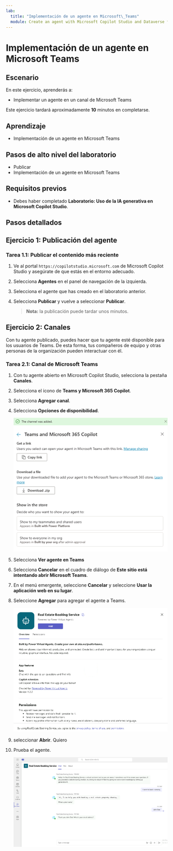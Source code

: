 ```yaml
---
lab:
  title: "Implementación de un agente en Microsoft\_Teams"
  module: Create an agent with Microsoft Copilot Studio and Dataverse for Teams
---
```


# Implementación de un agente en Microsoft Teams

## Escenario

En este ejercicio, aprenderás a:

- Implementar un agente en un canal de Microsoft Teams

Este ejercicio tardará aproximadamente **10** minutos en completarse.

## Aprendizaje

- Implementación de un agente en Microsoft Teams

## Pasos de alto nivel del laboratorio

- Publicar
- Implementación de un agente en Microsoft Teams
  
## Requisitos previos

- Debes haber completado **Laboratorio: Uso de la IA generativa en Microsoft Copilot Studio**.

## Pasos detallados

## Ejercicio 1: Publicación del agente

### Tarea 1.1: Publicar el contenido más reciente

1. Ve al portal `https://copilotstudio.microsoft.com` de Microsoft Copilot Studio y asegúrate de que estás en el entorno adecuado.

1. Selecciona **Agentes** en el panel de navegación de la izquierda.

1. Selecciona el agente que has creado en el laboratorio anterior.

1. Selecciona **Publicar** y vuelve a seleccionar **Publicar**.
   > **Nota:** la publicación puede tardar unos minutos.

## Ejercicio 2: Canales

Con tu agente publicado, puedes hacer que tu agente esté disponible para los usuarios de Teams. De esta forma, tus compañeros de equipo y otras personas de la organización pueden interactuar con él.

### Tarea 2.1: Canal de Microsoft Teams

1. Con tu agente abierto en Microsoft Copilot Studio, selecciona la pestaña **Canales**.

1. Selecciona el icono de **Teams y Microsoft 365 Copilot**.

1. Selecciona **Agregar canal**.

1. Selecciona **Opciones de disponibilidad**.

    ![Captura de pantalla de las opciones de disponibilidad del canal de Teams.](../media/teams-availability-options.png)

1. Selecciona **Ver agente en Teams**

1. Selecciona **Cancelar** en el cuadro de diálogo de **Este sitio está intentando abrir Microsoft Teams**.

1. En el menú emergente, seleccione **Cancelar** y seleccione **Usar la aplicación web en su lugar**.

1. Seleccione **Agregar** para agregar el agente a Teams.

    ![Captura de pantalla del diálogo para agregar la aplicación a Teams.](../media/teams-add-app.png)

1. seleccionar **Abrir**. Quiero 

1. Prueba el agente.

    ![Captura de pantalla del agente en Teams.](../media/teams-copilot.png)
